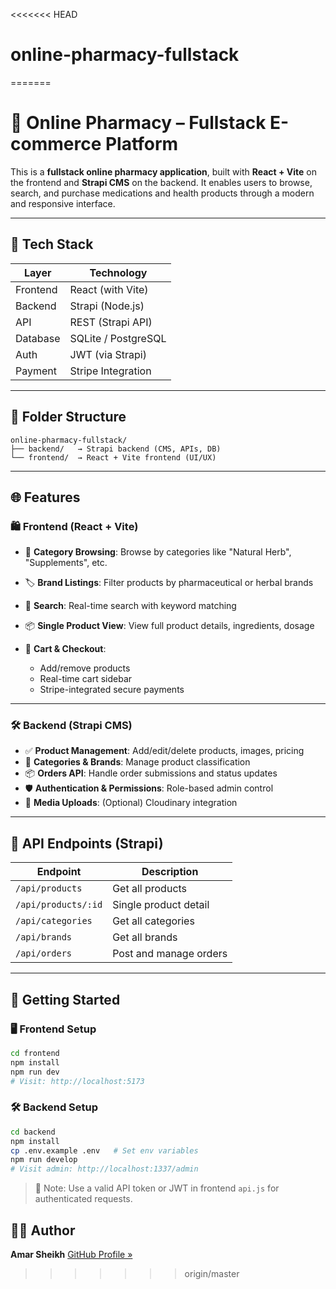<<<<<<< HEAD
# online-pharmacy-fullstack
=======
# 💊 Online Pharmacy – Fullstack E-commerce Platform

This is a **fullstack online pharmacy application**, built with **React + Vite** on the frontend and **Strapi CMS** on the backend. It enables users to browse, search, and purchase medications and health products through a modern and responsive interface.

---

## 🚀 Tech Stack

| Layer    | Technology          |
| -------- | ------------------- |
| Frontend | React (with Vite)   |
| Backend  | Strapi (Node.js)    |
| API      | REST (Strapi API)   |
| Database | SQLite / PostgreSQL |
| Auth     | JWT (via Strapi)    |
| Payment  | Stripe Integration  |

---

## 📁 Folder Structure

```
online-pharmacy-fullstack/
├── backend/   → Strapi backend (CMS, APIs, DB)
└── frontend/  → React + Vite frontend (UI/UX)
```

---

## 🌐 Features

### 🛍️ Frontend (React + Vite)

* 🌿 **Category Browsing**: Browse by categories like "Natural Herb", "Supplements", etc.
* 🏷️ **Brand Listings**: Filter products by pharmaceutical or herbal brands
* 🔎 **Search**: Real-time search with keyword matching
* 📦 **Single Product View**: View full product details, ingredients, dosage
* 🛒 **Cart & Checkout**:

  * Add/remove products
  * Real-time cart sidebar
  * Stripe-integrated secure payments

---

### 🛠️ Backend (Strapi CMS)

* ✅ **Product Management**: Add/edit/delete products, images, pricing
* 📂 **Categories & Brands**: Manage product classification
* 📦 **Orders API**: Handle order submissions and status updates
* 🛡️ **Authentication & Permissions**: Role-based admin control
* 📸 **Media Uploads**: (Optional) Cloudinary integration

---

## 🔗 API Endpoints (Strapi)

| Endpoint            | Description            |
| ------------------- | ---------------------- |
| `/api/products`     | Get all products       |
| `/api/products/:id` | Single product detail  |
| `/api/categories`   | Get all categories     |
| `/api/brands`       | Get all brands         |
| `/api/orders`       | Post and manage orders |

---

## 🧪 Getting Started

### 🖥️ Frontend Setup

```bash
cd frontend
npm install
npm run dev
# Visit: http://localhost:5173
```

### 🛠️ Backend Setup

```bash
cd backend
npm install
cp .env.example .env   # Set env variables
npm run develop
# Visit admin: http://localhost:1337/admin
```

> 📝 Note: Use a valid API token or JWT in frontend `api.js` for authenticated requests.

## 🙋‍♂️ Author

**Amar Sheikh**
[GitHub Profile »](https://github.com/amar-sheikh)

>>>>>>> origin/master
